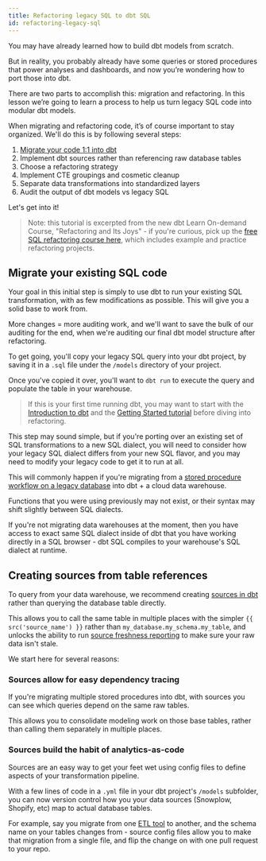 ```yaml
---
title: Refactoring legacy SQL to dbt SQL
id: refactoring-legacy-sql
---
```


You may have already learned how to build dbt models from scratch. 

But in reality, you probably already have some queries or stored procedures that power analyses and dashboards, and now you’re wondering how to port those into dbt. 

There are two parts to accomplish this: migration and refactoring. In this lesson we’re going to learn a process to help us turn legacy SQL code into modular dbt models.

When migrating and refactoring code, it’s of course important to stay organized. We'll do this is by following several steps:

1. [Migrate your code 1:1 into dbt](#migrate-your-existing-sql-code)
2. Implement dbt sources rather than referencing raw database tables
3. Choose a refactoring strategy
4. Implement CTE groupings and cosmetic cleanup
5. Separate data transformations into standardized layers
6. Audit the output of dbt models vs legacy SQL

Let's get into it!

> Note: this tutorial is excerpted from the new dbt Learn On-demand Course, "Refactoring and Its Joys" - if you're curious, pick up the [free SQL refactoring course here](https://courses.getdbt.com), which includes example and practice refactoring projects.

## Migrate your existing SQL code

<WistiaVideo id="5u67ik9t66" />

Your goal in this initial step is simply to use dbt to run your existing SQL transformation, with as few modifications as possible. This will give you a solid base to work from.

More changes = more auditing work, and we'll want to save the bulk of our auditing for the end, when we're auditing our final dbt model structure after refactoring.

To get going, you'll copy your legacy SQL query into your dbt project, by saving it in a `.sql` file under the `/models` directory of your project. 

<Lightbox src="/img/tutorial/refactoring/legacy-query-model.png" title="Your dbt project's folder structure" />

Once you've copied it over, you'll want to `dbt run` to execute the query and populate the table in your warehouse.

> If this is your first time running dbt, you may want to start with the [Introduction to dbt](/docs/introduction) and the [Getting Started tutorial](/tutorial/setting-up) before diving into refactoring.

This step may sound simple, but if you're porting over an existing set of SQL transformations to a new SQL dialect, you will need to consider how your legacy SQL dialect differs from your new SQL flavor, and you may need to modify your legacy code to get it to run at all.  

This will commonly happen if you're migrating from a [stored procedure workflow on a legacy database](https://getdbt.com/analytics-engineering/case-for-elt-workflow/) into dbt + a cloud data warehouse.

Functions that you were using previously may not exist, or their syntax may shift slightly between SQL dialects. 

If you're not migrating data warehouses at the moment, then you have access to exact same SQL dialect inside of dbt that you have working directly in a SQL browser - dbt SQL compiles to your warehouse's SQL dialect at runtime.

## Creating sources from table references

<WistiaVideo id="m1a5p32rny" />

To query from your data warehouse, we recommend creating [sources in dbt](/docs/building-a-dbt-project/using-sources) rather than querying the database table directly.

This allows you to call the same table in multiple places with the simpler `{{ src('source_name') }}` rather than `my_database.my_schema.my_table`, and unlocks the ability to run [source freshness reporting](/docs/building-a-dbt-project/using-sources#snapshotting-source-data-freshness) to make sure your raw data isn't stale.

We start here for several reasons:

### Sources allow for easy dependency tracing
If you're migrating multiple stored procedures into dbt, with sources you can see which queries depend on the same raw tables. 

This allows you to consolidate modeling work on those base tables, rather than calling them separately in multiple places. 

<Lightbox src="/img/docs/building-a-dbt-project/sources-dag.png" title="Sources appear in green in your DAG in dbt docs" />

### Sources build the habit of analytics-as-code
Sources are an easy way to get your feet wet using config files to define aspects of your transformation pipeline.

With a few lines of code in a `.yml` file in your dbt project's `/models` subfolder, you can now version control how you your data sources (Snowplow, Shopify, etc) map to actual database tables.

For example, say you migrate from one [ETL tool](getdbt.com/analytics-engineering/etl-tools-a-love-letter/) to another, and the schema name on your tables changes from - source config files allow you to make that migration from a single file, and flip the change on with one pull request to your repo. 





















